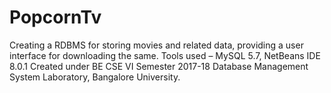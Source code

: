 # PopcornTv
Creating a RDBMS for storing movies and related data, providing a user interface for downloading the same. Tools used – MySQL 5.7, NetBeans IDE 8.0.1
Created under BE CSE VI Semester 2017-18 Database Management System Laboratory, Bangalore University.
